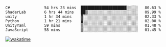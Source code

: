 <!--START_SECTION:waka-->

```text
C#               54 hrs 23 mins  ████████████████████░░░░░   80.63 %
ShaderLab        6 hrs 44 mins   ██▒░░░░░░░░░░░░░░░░░░░░░░   09.99 %
unity            1 hr 34 mins    ▓░░░░░░░░░░░░░░░░░░░░░░░░   02.33 %
Python           1 hr 21 mins    ▓░░░░░░░░░░░░░░░░░░░░░░░░   02.00 %
UnityYaml        59 mins         ▒░░░░░░░░░░░░░░░░░░░░░░░░   01.48 %
JavaScript       58 mins         ▒░░░░░░░░░░░░░░░░░░░░░░░░   01.45 %
```

<!--END_SECTION:waka-->
[![wakatime](https://wakatime.com/badge/user/6c2f442e-41b4-42e3-bc06-d5d8203ad1da.svg)](https://wakatime.com/@6c2f442e-41b4-42e3-bc06-d5d8203ad1da)
